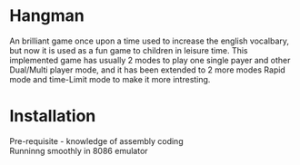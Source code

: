 # Hangman
An brilliant game once upon a time used to increase the english vocalbary, but now it is used as a fun game to children in leisure time. This implemented game has usually 2 modes to play one single payer and other Dual/Multi player mode, and it has been extended to 2 more modes Rapid mode and time-Limit mode to make it more intresting.

# Installation
Pre-requisite - knowledge of assembly coding<br />
Runninng smoothly in 8086 emulator<br />



